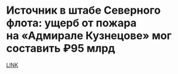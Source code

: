 # Источник в штабе Северного флота: ущерб от пожара на «Адмирале Кузнецове» мог составить ₽95 млрд



[LINK](https://varlamov.ru/3716682.html)